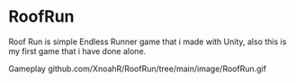 # RoofRun

Roof Run is simple Endless Runner game that i made with Unity, also this is my first game that i have done alone.

Gameplay
github.com/XnoahR/RoofRun/tree/main/image/RoofRun.gif
